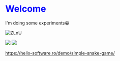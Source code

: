 <!DOCTYPE html>
<html>
<head>
<meta charset="UTF-8">
</head>
<body>

<h1 style="color:blue; ">Welcome</h1>

<p>I'm doing some experiments&#128513;</p>

</body>
</html>


![ZLnU](https://user-images.githubusercontent.com/115560766/196643622-18feee5a-0b54-40fe-a23d-ebd51a9e2f91.gif)


[![](https://img.shields.io/badge/github-blue?style=for-the-badge)](https://github.com/hamzamohdzubair/redant)
[![](https://img.shields.io/badge/book-blueviolet?style=for-the-badge)](https://hamzamohdzubair.github.io/redant/)




https://helix-software.ro/demo/simple-snake-game/
